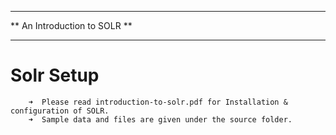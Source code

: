 ******************************
** An Introduction to SOLR  **
******************************


Solr Setup
===================

        ➜  Please read introduction-to-solr.pdf for Installation & configuration of SOLR.
        ➜  Sample data and files are given under the source folder.

